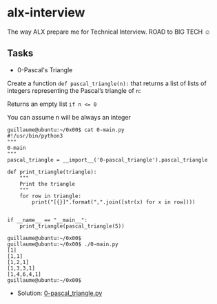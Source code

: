 # alx-interview
The way ALX prepare me for Technical Interview. ROAD to BIG TECH ☺️

## Tasks

- 0-Pascal's Triangle

Create a function `def pascal_triangle(n):` that returns a list of lists of integers representing the Pascal’s triangle of `n`:

Returns an empty list `if n <= 0`

You can assume n will be always an integer
```
guillaume@ubuntu:~/0x00$ cat 0-main.py
#!/usr/bin/python3
"""
0-main
"""
pascal_triangle = __import__('0-pascal_triangle').pascal_triangle

def print_triangle(triangle):
    """
    Print the triangle
    """
    for row in triangle:
        print("[{}]".format(",".join([str(x) for x in row])))


if __name__ == "__main__":
    print_triangle(pascal_triangle(5))

guillaume@ubuntu:~/0x00$ 
guillaume@ubuntu:~/0x00$ ./0-main.py
[1]
[1,1]
[1,2,1]
[1,3,3,1]
[1,4,6,4,1]
guillaume@ubuntu:~/0x00$
```

- Solution: [0-pascal_triangle.py](https://github.com/Bakugo90/alx-interview/blob/main/0-pascal_triangle.py)
